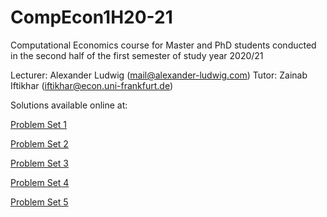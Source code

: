 # CompEcon1H20-21
Computational Economics course for Master and PhD students conducted in the second half of the first semester of study year 2020/21

Lecturer: Alexander Ludwig (mail@alexander-ludwig.com)
Tutor: Zainab Iftikhar (iftikhar@econ.uni-frankfurt.de)

Solutions available online at:

[Problem Set 1](https://gscw.ru/matheconPS1.html)

[Problem Set 2](https://gscw.ru/matheconPS2.html)

[Problem Set 3](https://gscw.ru/matheconPS3.html)

[Problem Set 4](https://gscw.ru/matheconPS4.html)

[Problem Set 5](https://gscw.ru/matheconPS5.html)

